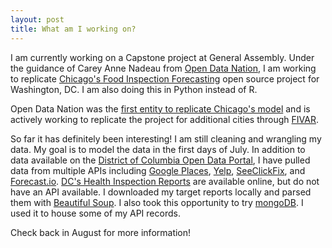 ```yaml
---
layout: post
title: What am I working on?
---
```


I am currently working on a Capstone project at General Assembly. Under the guidance of Carey Anne Nadeau from [Open Data Nation](http://www.opendatanation.com/), I am working to replicate [Chicago's Food Inspection Forecasting](https://chicago.github.io/food-inspections-evaluation/) open source project for Washington, DC. I am also doing this in Python instead of R.

Open Data Nation was the [first entity to replicate Chicago's model](http://www.theatlantic.com/technology/archive/2016/01/predictive-policing-food-poisoning/423126/) and is actively working to replicate the project for additional cities through [FIVAR](http://www.fivar.org/).

So far it has definitely been interesting! I am still cleaning and wrangling my data. My goal is to model the data in the first days of July. In addition to data available on the [District of Columbia Open Data Portal](http://opendata.dc.gov/), I have pulled data from multiple APIs including [Google Places](https://developers.google.com/places/), [Yelp](https://www.yelp.com/developers/documentation/v2/overview), [SeeClickFix](http://dev.seeclickfix.com/), and [Forecast.io](https://developer.forecast.io/). [DC's Health Inspection Reports](http://dc.healthinspections.us/webadmin/dhd_431/web/) are available online, but do not have an API available. I downloaded my target reports locally and parsed them with [Beautiful Soup](https://www.crummy.com/software/BeautifulSoup/bs4/doc/). I also took this opportunity to try [mongoDB](https://www.mongodb.com/). I used it to house some of my API records.

Check back in August for more information!
